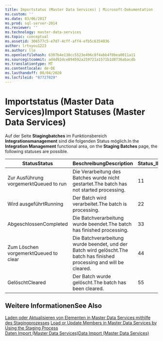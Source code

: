 ```yaml
---
title: Importstatus (Master Data Services) | Microsoft-Dokumentation
ms.custom: ''
ms.date: 03/06/2017
ms.prod: sql-server-2014
ms.reviewer: ''
ms.technology: master-data-services
ms.topic: conceptual
ms.assetid: 306577c5-e7d7-4cff-aff4-efb5c6354036
author: lrtoyou1223
ms.author: lle
ms.openlocfilehash: 6307b4e138cc5523e496c8f4abb4f0bea0011a11
ms.sourcegitcommit: ad4d92dce894592a259721a1571b1d8736abacdb
ms.translationtype: MT
ms.contentlocale: de-DE
ms.lasthandoff: 08/04/2020
ms.locfileid: "87727029"
---
```

# <a name="import-statuses-master-data-services"></a><span data-ttu-id="6fea2-102">Importstatus (Master Data Services)</span><span class="sxs-lookup"><span data-stu-id="6fea2-102">Import Statuses (Master Data Services)</span></span>
  <span data-ttu-id="6fea2-103">Auf der Seite **Stagingbatches** im Funktionsbereich **Integrationsmanagement** sind die folgenden Status möglich.</span><span class="sxs-lookup"><span data-stu-id="6fea2-103">In the **Integration Management** functional area, on the **Staging Batches** page, the following statuses are possible.</span></span>  
  
|<span data-ttu-id="6fea2-104">Status</span><span class="sxs-lookup"><span data-stu-id="6fea2-104">Status</span></span>|<span data-ttu-id="6fea2-105">Beschreibung</span><span class="sxs-lookup"><span data-stu-id="6fea2-105">Description</span></span>|<span data-ttu-id="6fea2-106">Status_ID</span><span class="sxs-lookup"><span data-stu-id="6fea2-106">Status_ID</span></span>|  
|------------|-----------------|----------------|  
|<span data-ttu-id="6fea2-107">Zur Ausführung vorgemerkt</span><span class="sxs-lookup"><span data-stu-id="6fea2-107">Queued to run</span></span>|<span data-ttu-id="6fea2-108">Die Verarbeitung des Batches wurde nicht gestartet.</span><span class="sxs-lookup"><span data-stu-id="6fea2-108">The batch has not started processing.</span></span>|<span data-ttu-id="6fea2-109">1</span><span class="sxs-lookup"><span data-stu-id="6fea2-109">1</span></span>|  
|<span data-ttu-id="6fea2-110">Wird ausgeführt</span><span class="sxs-lookup"><span data-stu-id="6fea2-110">Running</span></span>|<span data-ttu-id="6fea2-111">Der Batch wird verarbeitet.</span><span class="sxs-lookup"><span data-stu-id="6fea2-111">The batch is processing.</span></span>|<span data-ttu-id="6fea2-112">2</span><span class="sxs-lookup"><span data-stu-id="6fea2-112">2</span></span>|  
|<span data-ttu-id="6fea2-113">Abgeschlossen</span><span class="sxs-lookup"><span data-stu-id="6fea2-113">Completed</span></span>|<span data-ttu-id="6fea2-114">Die Batchverarbeitung wurde beendet.</span><span class="sxs-lookup"><span data-stu-id="6fea2-114">The batch has finished processing.</span></span>|<span data-ttu-id="6fea2-115">3</span><span class="sxs-lookup"><span data-stu-id="6fea2-115">3</span></span>|  
|<span data-ttu-id="6fea2-116">Zum Löschen vorgemerkt</span><span class="sxs-lookup"><span data-stu-id="6fea2-116">Queued to clear</span></span>|<span data-ttu-id="6fea2-117">Die Batchverarbeitung wurde beendet, und der Batch wird gelöscht.</span><span class="sxs-lookup"><span data-stu-id="6fea2-117">The batch has finished processing and will be cleared.</span></span>|<span data-ttu-id="6fea2-118">4</span><span class="sxs-lookup"><span data-stu-id="6fea2-118">4</span></span>|  
|<span data-ttu-id="6fea2-119">Gelöscht</span><span class="sxs-lookup"><span data-stu-id="6fea2-119">Cleared</span></span>|<span data-ttu-id="6fea2-120">Der Batch wurde gelöscht.</span><span class="sxs-lookup"><span data-stu-id="6fea2-120">The batch has been cleared.</span></span>|<span data-ttu-id="6fea2-121">5</span><span class="sxs-lookup"><span data-stu-id="6fea2-121">5</span></span>|  
  
## <a name="see-also"></a><span data-ttu-id="6fea2-122">Weitere Informationen</span><span class="sxs-lookup"><span data-stu-id="6fea2-122">See Also</span></span>  
 <span data-ttu-id="6fea2-123">[Laden oder Aktualisieren von Elementen in Master Data Services mithilfe des Stagingprozesses](add-update-and-delete-data-master-data-services.md) </span><span class="sxs-lookup"><span data-stu-id="6fea2-123">[Load or Update Members in Master Data Services by Using the Staging Process](add-update-and-delete-data-master-data-services.md) </span></span>  
 [<span data-ttu-id="6fea2-124">Daten Import &#40;Master Data Services&#41;</span><span class="sxs-lookup"><span data-stu-id="6fea2-124">Data Import &#40;Master Data Services&#41;</span></span>](overview-importing-data-from-tables-master-data-services.md)  
  
  
